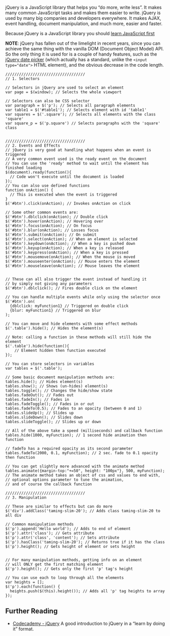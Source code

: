 jQuery is a JavaScript library that helps you “do more, write less”. It makes many common JavaScript tasks and makes them easier to write. jQuery is used by many big companies and developers everywhere. It makes AJAX, event handling, document manipulation, and much more, easier and faster.

Because jQuery is a JavaScript library you should [learn JavaScript first](https://learnxinyminutes.com/docs/javascript/)

**NOTE**: jQuery has fallen out of the limelight in recent years, since you can achieve the same thing with the vanilla DOM (Document Object Model) API. So the only thing it is used for is a couple of handy features, such as the [jQuery date picker](https://api.jqueryui.com/datepicker) (which actually has a standard, unlike the `<input type="date">` HTML element), and the obvious decrease in the code length.


    ///////////////////////////////////
    // 1. Selectors

    // Selectors in jQuery are used to select an element
    var page = $(window); // Selects the whole viewport

    // Selectors can also be CSS selector
    var paragraph = $('p'); // Selects all paragraph elements
    var table1 = $('#table1'); // Selects element with id 'table1'
    var squares = $('.square'); // Selects all elements with the class 'square'
    var square_p = $('p.square') // Selects paragraphs with the 'square' class


    ///////////////////////////////////
    // 2. Events and Effects
    // jQuery is very good at handling what happens when an event is triggered
    // A very common event used is the ready event on the document
    // You can use the 'ready' method to wait until the element has finished loading
    $(document).ready(function(){
      // Code won't execute until the document is loaded
    });
    // You can also use defined functions
    function onAction() {
      // This is executed when the event is triggered
    }
    $('#btn').click(onAction); // Invokes onAction on click

    // Some other common events are:
    $('#btn').dblclick(onAction); // Double click
    $('#btn').hover(onAction); // Hovering over
    $('#btn').focus(onAction); // On focus
    $('#btn').blur(onAction); // Losses focus
    $('#btn').submit(onAction); // On submit
    $('#btn').select(onAction); // When an element is selected
    $('#btn').keydown(onAction); // When a key is pushed down
    $('#btn').keyup(onAction); // When a key is released
    $('#btn').keypress(onAction); // When a key is pressed
    $('#btn').mousemove(onAction); // When the mouse is moved
    $('#btn').mouseenter(onAction); // Mouse enters the element
    $('#btn').mouseleave(onAction); // Mouse leaves the element


    // These can all also trigger the event instead of handling it
    // by simply not giving any parameters
    $('#btn').dblclick(); // Fires double click on the element

    // You can handle multiple events while only using the selector once
    $('#btn').on(
      {dblclick: myFunction1} // Triggered on double click
      {blur: myFunction1} // Triggered on blur
    );

    // You can move and hide elements with some effect methods
    $('.table').hide(); // Hides the element(s)

    // Note: calling a function in these methods will still hide the element
    $('.table').hide(function(){
        // Element hidden then function executed
    });

    // You can store selectors in variables
    var tables = $('.table');

    // Some basic document manipulation methods are:
    tables.hide(); // Hides element(s)
    tables.show(); // Shows (un-hides) element(s)
    tables.toggle(); // Changes the hide/show state
    tables.fadeOut(); // Fades out
    tables.fadeIn(); // Fades in
    tables.fadeToggle(); // Fades in or out
    tables.fadeTo(0.5); // Fades to an opacity (between 0 and 1)
    tables.slideUp(); // Slides up
    tables.slideDown(); // Slides down
    tables.slideToggle(); // Slides up or down

    // All of the above take a speed (milliseconds) and callback function
    tables.hide(1000, myFunction); // 1 second hide animation then function

    // fadeTo has a required opacity as its second parameter
    tables.fadeTo(2000, 0.1, myFunction); // 2 sec. fade to 0.1 opacity then function

    // You can get slightly more advanced with the animate method
    tables.animate({margin-top:"+=50", height: "100px"}, 500, myFunction);
    // The animate method takes an object of css and values to end with,
    // optional options parameter to tune the animation,
    // and of course the callback function

    ///////////////////////////////////
    // 3. Manipulation

    // These are similar to effects but can do more
    $('div').addClass('taming-slim-20'); // Adds class taming-slim-20 to all div

    // Common manipulation methods
    $('p').append('Hello world'); // Adds to end of element
    $('p').attr('class'); // Gets attribute
    $('p').attr('class', 'content'); // Sets attribute
    $('p').hasClass('taming-slim-20'); // Returns true if it has the class
    $('p').height(); // Gets height of element or sets height


    // For many manipulation methods, getting info on an element
    // will ONLY get the first matching element
    $('p').height(); // Gets only the first 'p' tag's height

    // You can use each to loop through all the elements
    var heights = [];
    $('p').each(function() {
      heights.push($(this).height()); // Adds all 'p' tag heights to array
    });

Further Reading
---------------

-   [Codecademy - jQuery](https://www.codecademy.com/learn/learn-jquery) A good introduction to jQuery in a “learn by doing it” format.

